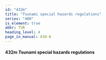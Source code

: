 ```yaml
---
id: "432m"
title: "Tsunami special hazards regulations"
series: "400"
is_element: true
abbr: TSR
heading_level: 4
page_in_manual: 430-6
---
```


#### 432m Tsunami special hazards regulations